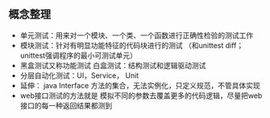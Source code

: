 ## 概念整理
- 单元测试：用来对一个模块、一个类、一个函数进行正确性检验的测试工作
- 模块测试：针对有明显功能特征的代码块进行的测试 （和unittest diff；unittest强调程序的最小可测试单元）
- 黑盒测试又称功能测试 白盒测试：结构测试和逻辑驱动测试
- 分层自动化测试：UI，Service， Unit
- 延伸： java Interface 方法的集合，无法实例化，只定义规范，不管具体实现
- web接口测试的方法就是 模拟不同的参数去覆盖更多的代码逻辑，尽量把web接口的每一种返回结果都测到
